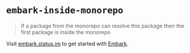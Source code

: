 # `embark-inside-monorepo`

> If a package from the monorepo can resolve this package then the first
> package is inside the monorepo

Visit [embark.status.im](https://embark.status.im/) to get started with
[Embark](https://github.com/embark-framework/embark).
